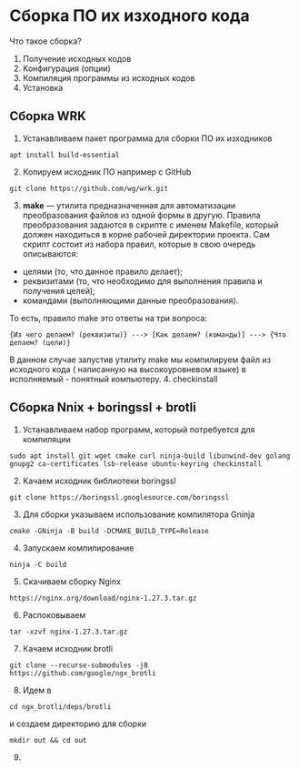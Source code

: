 # Сборка ПО их изходного кода
Что такое сборка?
1. Получение исходных кодов
2. Конфигурация (опции)
3. Компиляция программы из исходных кодов
4. Установка

## Сборка WRK
1. Устанавливаем пакет программа для сборки ПО их изходников
```
apt install build-essential
```
2. Копируем исходник ПО например с GitHub
```
git clone https://github.com/wg/wrk.git
```
3. **make** — утилита предназначенная для автоматизации преобразования файлов из одной формы в другую. Правила преобразования задаются в скрипте с именем Makefile, который должен находиться в корне рабочей директории проекта. Сам скрипт состоит из набора правил, которые в свою очередь описываются:
- целями (то, что данное правило делает);
- реквизитами (то, что необходимо для выполнения правила и получения целей);
- командами (выполняющими данные преобразования).

То есть, правило make это ответы на три вопроса:
```
{Из чего делаем? (реквизиты)} ---> [Как делаем? (команды)] ---> {Что делаем? (цели)}
```
В данном случае запустив утилиту make мы компилируем файл из исходного кода ( написанную на высокоуровневом языке) в исполняемый - понятный компьютеру. 
4. checkinstall

## Cборка Nnix + boringssl + brotli
1. Устанавливаем набор программ, который потребуется для компиляции
```
sudo apt install git wget cmake curl ninja-build libunwind-dev golang gnupg2 ca-certificates lsb-release ubuntu-keyring checkinstall
```
2. Качаем исходник библиотеки boringssl
```
git clone https://boringssl.googlesource.com/boringssl
```
3. Для сборки указываем использование компилятора Gninja
```
сmake -GNinja -B build -DCMAKE_BUILD_TYPE=Release
```
4. Запускаем компилирование
```
ninja -C build
```
5. Cкачиваем cборку Nginx
```
https://nginx.org/download/nginx-1.27.3.tar.gz
```
6. Распоковываем
```
tar -xzvf nginx-1.27.3.tar.gz
```
7. Качаем исходник brotli
```
git clone --recurse-submodules -j8 https://github.com/google/ngx_brotli
```
8. Идем в
```
cd ngx_brotli/deps/brotli
```
и создаем директорию для сборки
```
mkdir out && cd out
```
9.

